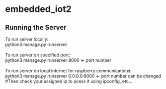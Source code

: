 # embedded_iot2

<h2>Running the Server</h2>
To run server locally:<br>
  python3 manage.py runserver<br><br>
To run server on specified port:<br>
  python3 manage.py runserver 8000 <- port number<br><br>
To run server on local internet for raspberry communications:<br>
  python3 manage.py runserver 0.0.0.0:8000 <- port number can be changed<br>
  #Then check your assigned ip to acess it using ipconfig, etc...<br><br>
 
